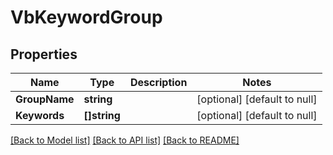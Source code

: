 # VbKeywordGroup

## Properties
Name | Type | Description | Notes
------------ | ------------- | ------------- | -------------
**GroupName** | **string** |  | [optional] [default to null]
**Keywords** | **[]string** |  | [optional] [default to null]

[[Back to Model list]](../README.md#documentation-for-models) [[Back to API list]](../README.md#documentation-for-api-endpoints) [[Back to README]](../README.md)


